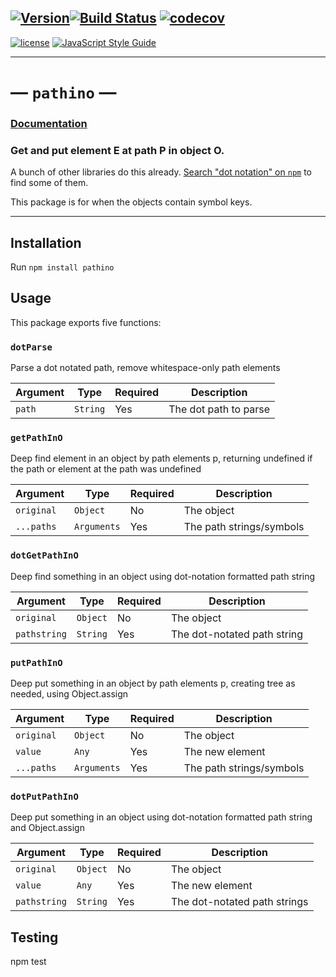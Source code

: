 [![Version](https://img.shields.io/github/package-json/v/anwarhahjjeffersongeorge/pathino/master.svg)](https://github.com/anwarhahjjeffersongeorge/pathino)[![Build Status](https://travis-ci.org/anwarhahjjeffersongeorge/pathino.svg?branch=master)](https://travis-ci.org/anwarhahjjeffersongeorge/pathino) [![codecov](https://codecov.io/gh/anwarhahjjeffersongeorge/pathino/branch/master/graph/badge.svg)](https://codecov.io/gh/anwarhahjjeffersongeorge/pathino)
------------

[![license](https://img.shields.io/github/license/anwarhahjjeffersongeorge/pathino.svg)](UNLICENSE) [![JavaScript Style Guide](https://img.shields.io/badge/code_style-standard-blue.svg)](https://standardjs.com)

--------------

# &mdash; `pathino` &mdash;
### [Documentation](https://anwarhahjjeffersongeorge.github.io/pathino/)

### Get and put element E at path P in object O.

A bunch of other libraries do this already. [Search "dot notation" on `npm`](https://www.npmjs.com/search?q=dot%20notation) to find some of them.

This package is for when the objects contain symbol keys.

------
## Installation

Run `npm install pathino`

## Usage
This package exports five functions:

### `dotParse`
Parse a dot notated path, remove whitespace-only path elements  

Argument     | Type                     | Required | Description
------------ | ------------------------ | -------- | -----------
`path`       | `String`                 | Yes      |  The dot path to parse

### `getPathInO` 

Deep find element in an object by path elements p, returning undefined if the path or element at the path was undefined  

Argument     | Type                     | Required | Description
------------ | ------------------------ | -------- | -----------
`original`   | `Object`                 | No       |  The object
`...paths`   | `Arguments`              | Yes      | The path strings/symbols 

### `dotGetPathInO`  
Deep find something in an object using dot-notation formatted path string  

Argument        | Type              | Required | Description
--------------- | ----------------- | -------- | -----------
`original`      | `Object`          | No       |  The object
`pathstring`    | `String`          | Yes      |  The dot-notated path string


### `putPathInO`
Deep put something in an object by path elements p, creating tree as needed, using Object.assign  

Argument     | Type              | Required | Description
------------ | ----------------- | -------- | -----------
`original`   | `Object`          | No       |  The object
`value`      | `Any`             | Yes      |  The new element
`...paths`   | `Arguments`       | Yes      | The path strings/symbols 

### `dotPutPathInO`
Deep put something in an object using dot-notation formatted path string and Object.assign  

Argument     | Type           | Required | Description
------------ | ---------------| -------- | -----------
`original`   | `Object`       | No       |  The object
`value`      | `Any`          | Yes      |  The new element
`pathstring` | `String`       | Yes      | The dot-notated path strings

## Testing
npm test

